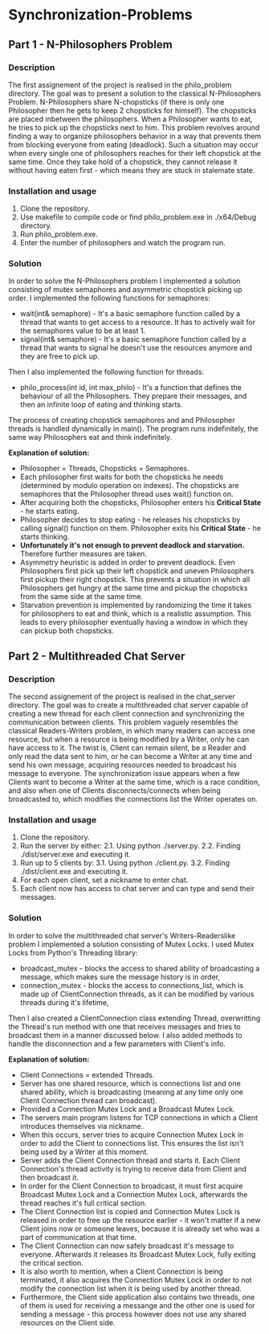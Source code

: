 # Synchronization-Problems
## Part 1 - N-Philosophers Problem
### Description
The first assignement of the project is realised in the philo_problem directory. The goal was to present a solution to the classical N-Philosophers Problem.
N-Philosophers share N-chopsticks (if there is only one Philosopher then he gets to keep 2 chopsticks for himself). The chopsticks are placed inbetween the philosophers.
When a Philosopher wants to eat, he tries to pick up the chopsticks next to him. This problem revolves around finding a way to organize philosophers behavior in a way that prevents them from blocking everyone from eating (deadlock).
Such a situation may occur when every single one of philosophers reaches for their left chopstick at the same time. Once they take hold of a chopstick, they cannot release it without having eaten first - which means they are stuck in stalemate state.
  
### Installation and usage
1. Clone the repository.
2. Use makefile to compile code or find philo_problem.exe in ./x64/Debug directory.
3. Run philo_problem.exe.
4. Enter the number of philosophers and watch the program run.

### Solution
In order to solve the N-Philosophers problem I implemented a solution consisting of mutex semaphores and asymmetric chopstick picking up order.
I implemented the following functions for semaphores:
- wait(int& semaphore) - It's a basic semaphore function called by a thread that wants to get access to a resource. It has to actively wait for the semaphores value to be at least 1.
- signal(int& semaphore) - It's a basic semaphore function called by a thread that wants to signal he doesn't use the resources anymore and they are free to pick up.
  
Then I also implemented the following function for threads:
- philo_process(int id, int max_philo) -  It's a function that defines the behaviour of all the Philosophers. They prepare their messages, and then an infinite loop of eating and thinking starts.

The process of creating chopstick semaphores and and Philosopher threads is handled dynamically in main(). The program runs indefinitely, the same way Philosophers eat and think indefinitely.

**Explanation of solution:**
- Philosopher = Threads, Chopsticks = Semaphores.
- Each philosopher first waits for both the chopsticks he needs (determined by modulo operation on indexes). The chopsticks are semaphores that the Philosopher thread uses wait() function on.
- After acquiring both the chopsticks, Philosopher enters his **Critical State** - he starts eating.
- Philosopher decides to stop eating - he releases his chopsticks by calling signal() function on them. Philosopher exits his **Critical State** - he starts thinking.
- **Unfortunately it's not enough to prevent deadlock and starvation.** Therefore further measures are taken.
- Asymmetry heuristic is added in order to prevent deadlock. Even Philosophers first pick up their left chopstick and uneven Philosophers first pickup their right chopstick. This prevents a situation in which all Philosophers get hungry at the same time and pickup the chopsticks from the same side at the same time.
- Starvation prevention is implemented by randomizing the time it takes for philosophers to eat and think, which is a realistic assumption. This leads to every philosopher eventually having a window in which they can pickup both chopsticks.

## Part 2 - Multithreaded Chat Server
### Description
The second assignement of the project is realised in the chat_server directory. The goal was to create a multithreaded chat server capable of creating a new thread for each client connection and synchronizing the communication between clients.
This problem vaguely resembles the classical Readers-Writers problem, in which many readers can access one resource, but when a resource is being modified by a Writer, only he can have access to it.
The twist is, Client can remain silent, be a Reader and only read the data sent to him, or he can become a Writer at any time and send his own message, acquiring resources needed to broadcast his message to everyone.
The synchronization issue appears when a few Clients want to become a Writer at the same time, which is a race condition, and also when one of Clients disconnects/connects when being broadcasted to, which modifies the connections list the Writer operates on.

### Installation and usage
1. Clone the repository.
2. Run the server by either:
   2.1. Using python ./server.py.
   2.2. Finding ./dist/server.exe and executing it.
3. Run up to 5 clients by:
   3.1. Using python ./client.py.
   3.2. Finding ./dist/client.exe and executing it.
5. For each open client, set a nickname to enter chat.
6. Each client now has access to chat server and can type and send their messages.

### Solution
In order to solve the multithreaded chat server's Writers-Readerslike problem I implemented a solution consisting of Mutex Locks.
I used Mutex Locks from Python's Threading library:
- broadcast_mutex - blocks the access to shared ability of broadcasting a message, which makes sure the message history is in order,
- connection_mutex - blocks the access to connections_list, which is made up of ClientConnection threads, as it can be modified by various threads during it's lifetime,
  
Then I also created a ClientConnection class extending Thread, overwritting the Thread's run method with one that receives messages and tries to broadcast them in a manner discussed below.
I also added methods to handle the disconnection and a few parameters with Client's info.

**Explanation of solution:**
- Client Connections = extended Threads.
- Server has one shared resource, which is connections list and one shared ability, which is broadcasting (meaning at any time only one Client Connection thread can broadcast).
- Provided a Connection Mutex Lock and a Broadcast Mutex Lock.
- The servers main program listens for TCP connections in which a Client introduces themselves via nickname.
- When this occurs, server tries to acquire Connection Mutex Lock in order to add the Client to connections list. This ensures the list isn't being used by a Writer at this moment.
- Server adds the Client Connection thread and starts it. Each Client Connection's thread activity is trying to receive data from Client and then broadcast it.
- In order for the Client Connection to broadcast, it must first acquire Broadcast Mutex Lock and a Connection Mutex Lock, afterwards the thread reaches it's full critical section.
- The Client Connection list is copied and Connection Mutex Lock is released in order to free up the resource earlier - it won't matter if a new Client joins now or someone leaves, because it is already set who was a part of communication at that time.
- The Client Connection can now safely broadcast it's message to everyone. Afterwards it releases its Broadcast Mutex Lock, fully exiting the critical section.
- It is also worth to mention, when a Client Connection is being terminated, it also acquires the Connection Mutex Lock in order to not modify the connection list when it is being used by another thread.
- Furthermore, the Client side application also contains two threads, one of them is used for receiving a messange and the other one is used for sending a message - this process however does not use any shared resources on the Client side.
  
